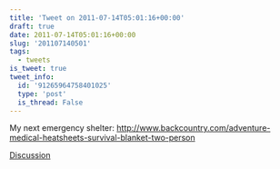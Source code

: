```yaml
---
title: 'Tweet on 2011-07-14T05:01:16+00:00'
draft: true
date: 2011-07-14T05:01:16+00:00
slug: '201107140501'
tags:
  - tweets
is_tweet: true
tweet_info:
  id: '91265964758401025'
  type: 'post'
  is_thread: False
---
```




My next emergency shelter: <http://www.backcountry.com/adventure-medical-heatsheets-survival-blanket-two-person>

[Discussion](https://x.com/sytelus/status/91265964758401025)
